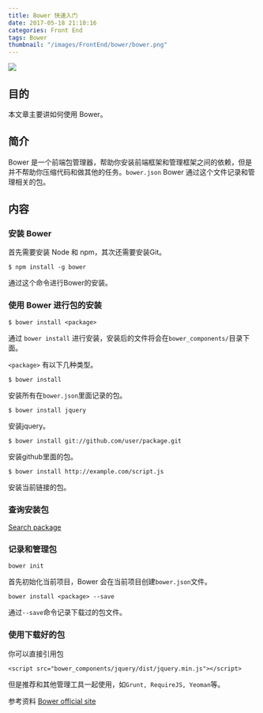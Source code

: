 ```yaml
---
title: Bower 快速入门
date: 2017-05-18 21:10:16
categories: Front End
tags: Bower
thumbnail: "/images/FrontEnd/bower/bower.png"
---
```

![](/images/FrontEnd/bower/bower.png)

## 目的
本文章主要讲如何使用 Bower。

<!--more-->

## 简介
Bower 是一个前端包管理器，帮助你安装前端框架和管理框架之间的依赖，但是并不帮助你压缩代码和做其他的任务。`bower.json` Bower 通过这个文件记录和管理相关的包。

## 内容
### 安装 Bower
首先需要安装 Node 和 npm，其次还需要安装Git。
```
$ npm install -g bower
```
通过这个命令进行Bower的安装。

### 使用 Bower 进行包的安装
```
$ bower install <package>
```
通过 `bower install` 进行安装，安装后的文件将会在`bower_components/`目录下面。

`<package>` 有以下几种类型。

```
$ bower install
```
安装所有在`bower.json`里面记录的包。

```
$ bower install jquery
```
安装jquery。

```
$ bower install git://github.com/user/package.git
```
安装github里面的包。

```
$ bower install http://example.com/script.js
```
安装当前链接的包。

### 查询安装包
[Search package](https://bower.io/search/)

### 记录和管理包
```
bower init
```
首先初始化当前项目，Bower 会在当前项目创建`bower.json`文件。
```
bower install <package> --save
```
通过`--save`命令记录下载过的包文件。

### 使用下载好的包
你可以直接引用包
```
<script src="bower_components/jquery/dist/jquery.min.js"></script>
```

但是推荐和其他管理工具一起使用，如`Grunt, RequireJS, Yeoman`等。

参考资料
[Bower official site](https://bower.io/)
